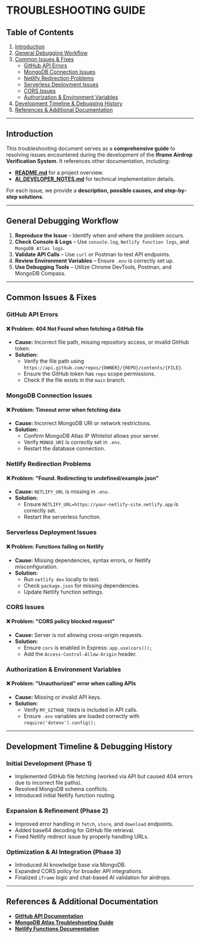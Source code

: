 # TROUBLESHOOTING GUIDE

## Table of Contents
1. [Introduction](#introduction)
2. [General Debugging Workflow](#general-debugging-workflow)
3. [Common Issues & Fixes](#common-issues--fixes)
   - [GitHub API Errors](#github-api-errors)
   - [MongoDB Connection Issues](#mongodb-connection-issues)
   - [Netlify Redirection Problems](#netlify-redirection-problems)
   - [Serverless Deployment Issues](#serverless-deployment-issues)
   - [CORS Issues](#cors-issues)
   - [Authorization & Environment Variables](#authorization--environment-variables)
4. [Development Timeline & Debugging History](#development-timeline--debugging-history)
5. [References & Additional Documentation](#references--additional-documentation)

---

## Introduction

This troubleshooting document serves as a **comprehensive guide** to resolving issues encountered during the development of the **Iframe Airdrop Verification System**. It references other documentation, including:
- **[README.md](README.md)** for a project overview.
- **[AI_DEVELOPER_NOTES.md](AI_DEVELOPER_NOTES.md)** for technical implementation details.

For each issue, we provide a **description, possible causes, and step-by-step solutions**.

---

## General Debugging Workflow

1. **Reproduce the Issue** – Identify when and where the problem occurs.
2. **Check Console & Logs** – Use `console.log`, `Netlify function logs`, and `MongoDB Atlas logs`.
3. **Validate API Calls** – Use `curl` or Postman to test API endpoints.
4. **Review Environment Variables** – Ensure `.env` is correctly set up.
5. **Use Debugging Tools** – Utilize Chrome DevTools, Postman, and MongoDB Compass.

---

## Common Issues & Fixes

### GitHub API Errors

#### ❌ Problem: 404 Not Found when fetching a GitHub file
- **Cause:** Incorrect file path, missing repository access, or invalid GitHub token.
- **Solution:**
  - Verify the file path using `https://api.github.com/repos/{OWNER}/{REPO}/contents/{FILE}`.
  - Ensure the GitHub token has `repo` scope permissions.
  - Check if the file exists in the `main` branch.
  
### MongoDB Connection Issues

#### ❌ Problem: Timeout error when fetching data
- **Cause:** Incorrect MongoDB URI or network restrictions.
- **Solution:**
  - Confirm MongoDB Atlas IP Whitelist allows your server.
  - Verify `MONGO_URI` is correctly set in `.env`.
  - Restart the database connection.

### Netlify Redirection Problems

#### ❌ Problem: "Found. Redirecting to undefined/example.json"
- **Cause:** `NETLIFY_URL` is missing in `.env`.
- **Solution:**
  - Ensure `NETLIFY_URL=https://your-netlify-site.netlify.app` is correctly set.
  - Restart the serverless function.

### Serverless Deployment Issues

#### ❌ Problem: Functions failing on Netlify
- **Cause:** Missing dependencies, syntax errors, or Netlify misconfiguration.
- **Solution:**
  - Run `netlify dev` locally to test.
  - Check `package.json` for missing dependencies.
  - Update Netlify function settings.

### CORS Issues

#### ❌ Problem: "CORS policy blocked request"
- **Cause:** Server is not allowing cross-origin requests.
- **Solution:**
  - Ensure `cors` is enabled in Express: `app.use(cors());`
  - Add the `Access-Control-Allow-Origin` header.

### Authorization & Environment Variables

#### ❌ Problem: "Unauthorized" error when calling APIs
- **Cause:** Missing or invalid API keys.
- **Solution:**
  - Verify `MY_GITHUB_TOKEN` is included in API calls.
  - Ensure `.env` variables are loaded correctly with `require('dotenv').config();`

---

## Development Timeline & Debugging History

### **Initial Development (Phase 1)**
- Implemented GitHub file fetching (worked via API but caused 404 errors due to incorrect file paths).
- Resolved MongoDB schema conflicts.
- Introduced initial Netlify function routing.

### **Expansion & Refinement (Phase 2)**
- Improved error handling in `fetch`, `store`, and `download` endpoints.
- Added base64 decoding for GitHub file retrieval.
- Fixed Netlify redirect issue by properly handling URLs.

### **Optimization & AI Integration (Phase 3)**
- Introduced AI knowledge base via MongoDB.
- Expanded CORS policy for broader API integrations.
- Finalized `iframe` logic and chat-based AI validation for airdrops.

---

## References & Additional Documentation

- **[GitHub API Documentation](https://docs.github.com/en/rest/repos/contents#get-repository-content)**
- **[MongoDB Atlas Troubleshooting Guide](https://www.mongodb.com/docs/atlas/troubleshoot/)**
- **[Netlify Functions Documentation](https://docs.netlify.com/functions/overview/)**

